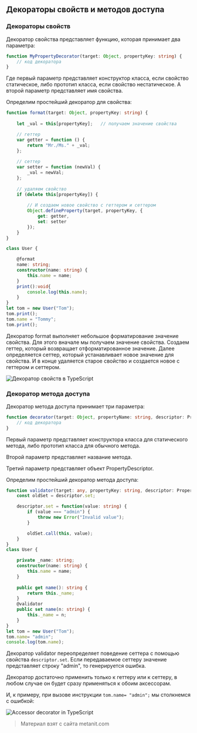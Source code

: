 ## Декораторы свойств и методов доступа

### Декораторы свойств

Декоратор свойства представляет функцию, которая принимает два параметра:

```ts
function MyPropertyDecorator(target: Object, propertyKey: string) {
    // код декоратора
}
```

Где первый параметр представляет конструктор класса, если свойство статическое, либо прототип класса, если свойство нестатическое. А второй параметр представляет имя свойства.

Определим простейший декоратор для свойства:

```ts
function format(target: Object, propertyKey: string) {
    
    let _val = this[propertyKey];   // получаем значение свойства

    // геттер
    var getter = function () {
        return "Mr./Ms." + _val;
    };
 
    // сеттер
    var setter = function (newVal) {
        _val = newVal;
    };
 
    // удаляем свойство
    if (delete this[propertyKey]) {
 
        // И создаем новое свойство с геттером и сеттером
        Object.defineProperty(target, propertyKey, {
            get: getter,
            set: setter
        });
    }
}

class User {

    @format
    name: string;
    constructor(name: string) {
        this.name = name;
    }
    print():void{
        console.log(this.name);
    }
}
let tom = new User("Tom");
tom.print();
tom.name = "Tommy";
tom.print();
```

Декоратор format выполняет небольшое форматирование значение свойства. Для этого вначале мы получаем значение свойства. Создаем геттер, который возвращает отформатированное значение. Далее определяется сеттер, который устанавливает новое значение для свойства. И в конце удаляется старое свойство и создается новое с геттером и сеттером.

![Декоратор свойств в TypeScript](https://metanit.com/web/typescript/pics/30.png)

### Декоратор метода доступа

Декоратор метода доступа принимает три параметра:

```ts
function decorator(target: Object, propertyName: string, descriptor: PropertyDescriptor) { 
    // код декоратора
}
```

Первый параметр представляет конструктора класса для статического метода, либо прототип класса для обычного метода.



Второй параметр представляет название метода.



Третий параметр представляет объект PropertyDescriptor.



Определим простейший декоратор метода доступа:

```ts
function validator(target: any, propertyKey: string, descriptor: PropertyDescriptor) {
    const oldSet = descriptor.set;

    descriptor.set = function(value: string) {
        if (value === "admin") {
            throw new Error("Invalid value");
        }

        oldSet.call(this, value);
    }
}
class User {

    private _name: string;
    constructor(name: string) {
        this.name = name;
    }
    
    public get name(): string {
        return this._name;
    }
    @validator
    public set name(n: string) {
        this._name = n;
    }
}
let tom = new User("Tom");
tom.name= "admin";
console.log(tom.name);
```

Декоратор validator переопределяет поведение сеттера с помощью свойства `descriptor.set`. Если передаваемое сеттеру значение представляет строку "admin", то генерируется ошибка.

Декоратор достаточно применить только к геттеру или к сеттеру, в любом случае он будет сразу применяться к обоим аксессорам.

И, к примеру, при вызове инструкции `tom.name= "admin";` мы столкнемся с ошибкой:

![Accessor decorator in TypeScript](https://metanit.com/web/typescript/pics/32.png)


> Материал взят с сайта metanit.com
